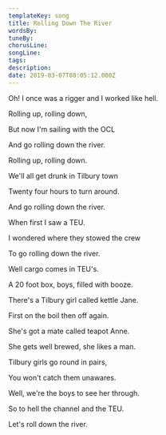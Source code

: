 ```yaml
---
templateKey: song
title: Rolling Down The River  
wordsBy:
tuneBy:
chorusLine:
songLine:
tags:
description:
date: 2019-03-07T08:05:12.000Z
---
```

Oh! I once was a rigger and I worked like hell.

Rolling up, rolling down,

But now I\'m sailing with the OCL

And go rolling down the river.

Rolling up, rolling down.

We\'ll all get drunk in Tilbury town

Twenty four hours to turn around.

And go rolling down the river.

When first I saw a TEU.

I wondered where they stowed the crew

To go rolling down the river.

Well cargo comes in TEU\'s.

A 20 foot box, boys, filled with booze.

There\'s a Tilbury girl called kettle Jane.

First on the boil then off again.

She\'s got a mate called teapot Anne.

She gets well brewed, she likes a man.

Tilbury girls go round in pairs,

You won\'t catch them unawares.

Well, we\'re the boys to see her through.

So to hell the channel and the TEU.

Let\'s roll down the river.
